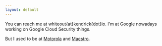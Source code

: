 ```yaml
---
layout: default
---
```


You can reach me at whiteout{at}kendrick{dot}io. I'm at Google nowadays working on Google Cloud Security things.

But I used to be at
[Motorola](https://play.google.com/store/apps/details?id=com.motorola.camera) and [Maestro](http://mobileagility.com).



